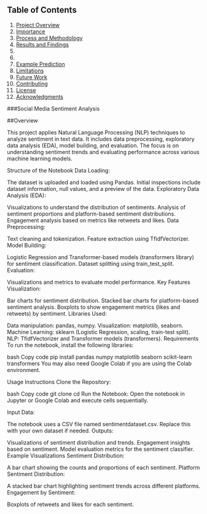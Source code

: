 ## Table of Contents
1. [Project Overview](#project-overview)
2. [Importance](#importance)
3. [Process and Methodology](#process-and-methodology)
4. [Results and Findings](#results-and-findings)
5.
6.
7. [Example Prediction](#example-prediction)
8. [Limitations](#limitations)
9. [Future Work](#future-work)
10. [Contributing](#contributing)
11. [License](#license)
12. [Acknowledgments](#acknowledgments)


###Social Media Sentiment Analysis

##Overview

This project applies Natural Language Processing (NLP) techniques to analyze sentiment in text data. It includes data preprocessing, exploratory data analysis (EDA), model building, and evaluation. The focus is on understanding sentiment trends and evaluating performance across various machine learning models.

Structure of the Notebook
Data Loading:

The dataset is uploaded and loaded using Pandas.
Initial inspections include dataset information, null values, and a preview of the data.
Exploratory Data Analysis (EDA):

Visualizations to understand the distribution of sentiments.
Analysis of sentiment proportions and platform-based sentiment distributions.
Engagement analysis based on metrics like retweets and likes.
Data Preprocessing:

Text cleaning and tokenization.
Feature extraction using TfidfVectorizer.
Model Building:

Logistic Regression and Transformer-based models (transformers library) for sentiment classification.
Dataset splitting using train_test_split.
Evaluation:

Visualizations and metrics to evaluate model performance.
Key Features
Visualization:

Bar charts for sentiment distribution.
Stacked bar charts for platform-based sentiment analysis.
Boxplots to show engagement metrics (likes and retweets) by sentiment.
Libraries Used:

Data manipulation: pandas, numpy.
Visualization: matplotlib, seaborn.
Machine Learning: sklearn (Logistic Regression, scaling, train-test split).
NLP: TfidfVectorizer and Transformer models (transformers).
Requirements
To run the notebook, install the following libraries:

bash
Copy code
pip install pandas numpy matplotlib seaborn scikit-learn transformers
You may also need Google Colab if you are using the Colab environment.

Usage Instructions
Clone the Repository:

bash
Copy code
git clone <repository-url>
cd <repository-folder>
Run the Notebook: Open the notebook in Jupyter or Google Colab and execute cells sequentially.

Input Data:

The notebook uses a CSV file named sentimentdataset.csv. Replace this with your own dataset if needed.
Outputs:

Visualizations of sentiment distribution and trends.
Engagement insights based on sentiment.
Model evaluation metrics for the sentiment classifier.
Example Visualizations
Sentiment Distribution:

A bar chart showing the counts and proportions of each sentiment.
Platform Sentiment Distribution:

A stacked bar chart highlighting sentiment trends across different platforms.
Engagement by Sentiment:

Boxplots of retweets and likes for each sentiment.
